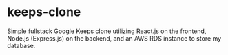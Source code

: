 # keeps-clone

Simple fullstack Google Keeps clone utilizing React.js on the frontend, Node.js (Express.js) on the backend, and an AWS RDS instance to store my database.

